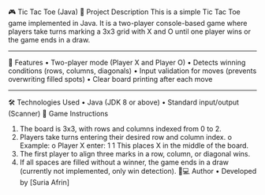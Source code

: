🎮 Tic Tac Toe (Java)
📌 Project Description
This is a simple Tic Tac Toe game implemented in Java.
It is a two-player console-based game where players take turns marking a 3x3 grid with X and O until one player wins or the game ends in a draw.
________________________________________
🚀 Features
•	Two-player mode (Player X and Player O)
•	Detects winning conditions (rows, columns, diagonals)
•	Input validation for moves (prevents overwriting filled spots)
•	Clear board printing after each move
________________________________________
🛠️ Technologies Used
•	Java (JDK 8 or above)
•	Standard input/output (Scanner)
🎯 Game Instructions
1.	The board is 3x3, with rows and columns indexed from 0 to 2.
2.	Players take turns entering their desired row and column index.
o	Example:
o	Player X enter: 1 1
This places X in the middle of the board.
3.	The first player to align three marks in a row, column, or diagonal wins.
4.	If all spaces are filled without a winner, the game ends in a draw (currently not implemented, only win detection).
👨💻 Author
•	Developed by [Suria Afrin]

